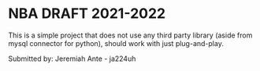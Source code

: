 # NBA DRAFT 2021-2022

This is a simple project that does not use any third party library (aside from mysql connector for python), should work with just plug-and-play.

Submitted by:
Jeremiah Ante - ja224uh